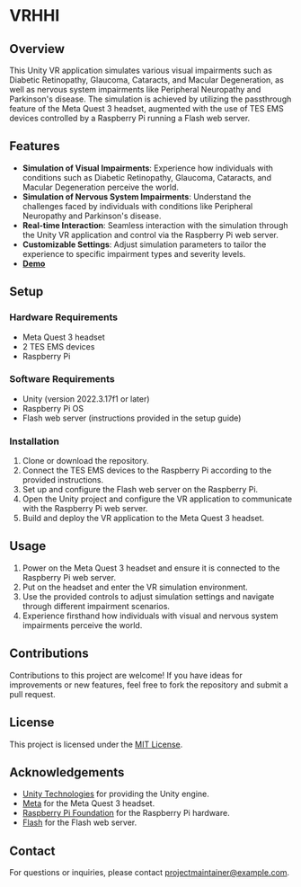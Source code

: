 # VRHHI

## Overview

This Unity VR application simulates various visual impairments such as Diabetic Retinopathy, Glaucoma, Cataracts, and Macular Degeneration, as well as nervous system impairments like Peripheral Neuropathy and Parkinson's disease. The simulation is achieved by utilizing the passthrough feature of the Meta Quest 3 headset, augmented with the use of TES EMS devices controlled by a Raspberry Pi running a Flash web server. 

## Features

- **Simulation of Visual Impairments**: Experience how individuals with conditions such as Diabetic Retinopathy, Glaucoma, Cataracts, and Macular Degeneration perceive the world.
- **Simulation of Nervous System Impairments**: Understand the challenges faced by individuals with conditions like Peripheral Neuropathy and Parkinson's disease.
- **Real-time Interaction**: Seamless interaction with the simulation through the Unity VR application and control via the Raspberry Pi web server.
- **Customizable Settings**: Adjust simulation parameters to tailor the experience to specific impairment types and severity levels.
- [**Demo**](https://www.youtube.com/watch?v=kBtGiG7xH3I)
  
## Setup

### Hardware Requirements
- Meta Quest 3 headset
- 2 TES EMS devices
- Raspberry Pi

### Software Requirements
- Unity (version 2022.3.17f1 or later)
- Raspberry Pi OS
- Flash web server (instructions provided in the setup guide)

### Installation

1. Clone or download the repository.
2. Connect the TES EMS devices to the Raspberry Pi according to the provided instructions.
3. Set up and configure the Flash web server on the Raspberry Pi.
4. Open the Unity project and configure the VR application to communicate with the Raspberry Pi web server.
5. Build and deploy the VR application to the Meta Quest 3 headset.

## Usage

1. Power on the Meta Quest 3 headset and ensure it is connected to the Raspberry Pi web server.
2. Put on the headset and enter the VR simulation environment.
3. Use the provided controls to adjust simulation settings and navigate through different impairment scenarios.
4. Experience firsthand how individuals with visual and nervous system impairments perceive the world.

## Contributions

Contributions to this project are welcome! If you have ideas for improvements or new features, feel free to fork the repository and submit a pull request.

## License

This project is licensed under the [MIT License](LICENSE).

## Acknowledgements

- [Unity Technologies](https://unity.com/) for providing the Unity engine.
- [Meta](https://www.meta.com/) for the Meta Quest 3 headset.
- [Raspberry Pi Foundation](https://www.raspberrypi.org/) for the Raspberry Pi hardware.
- [Flash](https://www.adobe.com/products/flashplayer/end-of-life.html) for the Flash web server.

## Contact

For questions or inquiries, please contact [projectmaintainer@example.com](mailto:projectmaintainer@example.com).
